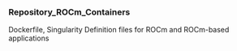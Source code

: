 ### Repository_ROCm_Containers

Dockerfile, Singularity Definition files for ROCm and ROCm-based applications
